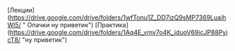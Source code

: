 [Лекции] (https://drive.google.com/drive/folders/1wfTonu1Z_DD7izQ9sMP7369LuaihWl5/ " Опачки ну приветик")
[Практика] (https://drive.google.com/drive/folders/1Aq4E_vmv7o4K_jduoV69icJP88PyicT8/ "ну приветик")
